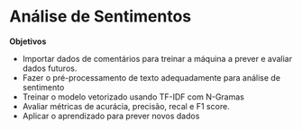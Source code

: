# Análise de Sentimentos

**Objetivos**

- Importar dados de comentários para treinar a máquina a prever e avaliar dados futuros.
- Fazer o pré-processamento de texto adequadamente para análise de sentimento
- Treinar o modelo vetorizado usando TF-IDF com N-Gramas
- Avaliar métricas de acurácia, precisão, recal e F1 score.
- Aplicar o aprendizado para prever novos dados
